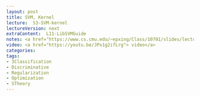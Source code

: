 ```yaml
---
layout: post
title: SVM, Kernel
lecture:  S3-SVM-kernel
lectureVersion: next
extraContent:  L11-LibSVMGuide
notes: <a href="https://www.cs.cmu.edu/~epxing/Class/10701/slides/lecture16-VC.pdf"> VC Theory </a>
video: <a href="https://youtu.be/JPx1g2ifLrg"> video</a> 
categories: 
tags:
- 3Classification
- Discriminative
- Regularization
- Optimization
- 5Theory
---
```

